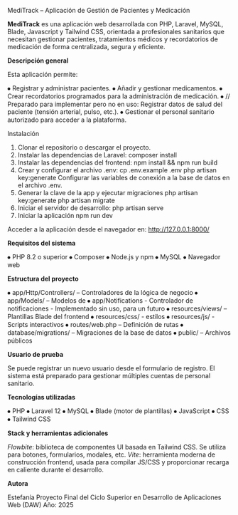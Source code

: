 MediTrack – Aplicación de Gestión de Pacientes y Medicación

**MediTrack** es una aplicación web desarrollada con PHP, Laravel, MySQL, Blade, Javascript y Tailwind CSS, orientada a profesionales sanitarios que necesitan gestionar pacientes, tratamientos médicos y recordatorios de medicación de forma centralizada, segura y eficiente.

**Descripción general**

Esta aplicación permite:

⦁	Registrar y administrar pacientes.
⦁	Añadir y gestionar medicamentos.
⦁	Crear recordatorios programados para la administración de medicación.
⦁	// Preparado para implementar pero no en uso: Registrar datos de salud del paciente (tensión arterial, pulso, etc.).
⦁	Gestionar el personal sanitario autorizado para acceder a la plataforma.

Instalación

1. Clonar el repositorio o descargar el proyecto.
2. Instalar las dependencias de Laravel:
   composer install
3. Instalar las dependencias del frontend:
   npm install && npm run build
4. Crear y configurar el archivo .env:
   cp .env.example .env
   php artisan key:generate
   Configurar las variables de conexión a la base de datos en el archivo .env.
5. Generar la clave de la app y ejecutar migraciones 
   php artisan key:generate
   php artisan migrate
6. Iniciar el servidor de desarrollo:
   php artisan serve
7. Iniciar la aplicación
    npm run dev

Acceder a la aplicación desde el navegador en: http://127.0.0.1:8000/

**Requisitos del sistema**

⦁	PHP 8.2 o superior
⦁	Composer
⦁	Node.js y npm
⦁	MySQL
⦁	Navegador web

**Estructura del proyecto**

⦁	app/Http/Controllers/ – Controladores de la lógica de negocio
⦁	app/Models/ – Modelos de 
⦁  app/Notifications - Controlador de notificaciones - Implementado sin uso, para un futuro
⦁	resources/views/ – Plantillas Blade del frontend
⦁  resources/css/ - estilos
⦁  resources/js/ - Scripts interactivos
⦁	routes/web.php – Definición de rutas
⦁	database/migrations/ – Migraciones de la base de datos
⦁	public/ – Archivos públicos

**Usuario de prueba**

Se puede registrar un nuevo usuario desde el formulario de registro. El sistema está preparado para gestionar múltiples cuentas de personal sanitario.

**Tecnologías utilizadas**

⦁   PHP
⦁	Laravel 12
⦁	MySQL
⦁	Blade (motor de plantillas)
⦁	JavaScript
⦁	CSS
⦁   Tailwind CSS

**Stack y herramientas adicionales**

*Flowbite*: biblioteca de componentes UI basada en Tailwind CSS. Se utiliza para botones, formularios, modales, etc.
*Vite*: herramienta moderna de construcción frontend, usada para compilar JS/CSS y proporcionar recarga en caliente durante el desarrollo.

**Autora**

Estefanía
Proyecto Final del Ciclo Superior en Desarrollo de Aplicaciones Web (DAW)
Año: 2025
